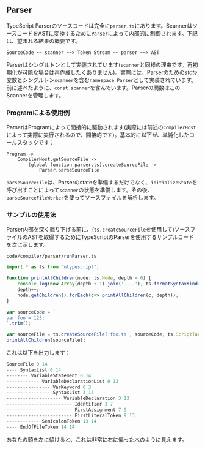 ## Parser
TypeScript Parserのソースコードは完全に`parser.ts`にあります。ScannerはソースコードをASTに変換するために`Parser`によって内部的に制御されます。下記は、望まれる結果の概要です。

```
SourceCode ~~ scanner ~~> Token Stream ~~ parser ~~> AST
```

Parserはシングルトンとして実装されています(`scanner`と同様の理由です。再初期化が可能な場合は再作成したくありません)。実際には、Parserのための*state*変数とシングルトン`scanner`を含む`namespace Parser`として実装されています。前に述べたように、`const scanner`を含んでいます。Parserの関数はこのScannerを管理します。

### Programによる使用例
ParserはProgramによって間接的に駆動されます(実際には前述の`CompilerHost`によって実際に実行されるので、間接的です)。基本的に以下が、単純化したコールスタックです：

```
Program ->
    CompilerHost.getSourceFile ->
        (global function parser.ts).createSourceFile ->
            Parser.parseSourceFile
```

`parseSourceFile`は、Parserのstateを準備するだけでなく、`initializeState`を呼び出すことによって`scanner`の状態を準備します。その後、 `parseSourceFileWorker`を使ってソースファイルを解析します。

### サンプルの使用法
Parser内部を深く掘り下げる前に、(`ts.createSourceFile`を使用して)ソースファイルのASTを取得するためにTypeScriptのParserを使用するサンプルコードを次に示します。

`code/compiler/parser/runParser.ts`
```ts
import * as ts from "ntypescript";

function printAllChildren(node: ts.Node, depth = 0) {
    console.log(new Array(depth + 1).join('----'), ts.formatSyntaxKind(node.kind), node.pos, node.end);
    depth++;
    node.getChildren().forEach(c=> printAllChildren(c, depth));
}

var sourceCode = `
var foo = 123;
`.trim();

var sourceFile = ts.createSourceFile('foo.ts', sourceCode, ts.ScriptTarget.ES5, true);
printAllChildren(sourceFile);
```

これは以下を出力します：

```ts
SourceFile 0 14
---- SyntaxList 0 14
-------- VariableStatement 0 14
------------ VariableDeclarationList 0 13
---------------- VarKeyword 0 3
---------------- SyntaxList 3 13
-------------------- VariableDeclaration 3 13
------------------------ Identifier 3 7
------------------------ FirstAssignment 7 9
------------------------ FirstLiteralToken 9 13
------------ SemicolonToken 13 14
---- EndOfFileToken 14 14
```
あなたの頭を左に傾けると、これは非常に右に偏った木のように見えます。

